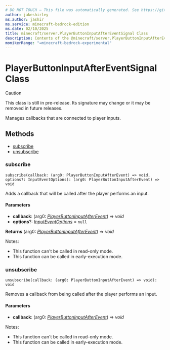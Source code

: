 ```yaml
---
# DO NOT TOUCH — This file was automatically generated. See https://github.com/mojang/minecraftapidocsgenerator to modify descriptions, examples, etc.
author: jakeshirley
ms.author: jashir
ms.service: minecraft-bedrock-edition
ms.date: 02/10/2025
title: minecraft/server.PlayerButtonInputAfterEventSignal Class
description: Contents of the @minecraft/server.PlayerButtonInputAfterEventSignal class.
monikerRange: "=minecraft-bedrock-experimental"
---
```

# PlayerButtonInputAfterEventSignal Class

> [!CAUTION]
> This class is still in pre-release.  Its signature may change or it may be removed in future releases.

Manages callbacks that are connected to player inputs.

## Methods
- [subscribe](#subscribe)
- [unsubscribe](#unsubscribe)

### **subscribe**
`
subscribe(callback: (arg0: PlayerButtonInputAfterEvent) => void, options?: InputEventOptions): (arg0: PlayerButtonInputAfterEvent) => void
`

Adds a callback that will be called after the player performs an input.

#### **Parameters**
- **callback**: (arg0: [*PlayerButtonInputAfterEvent*](PlayerButtonInputAfterEvent.md)) => *void*
- **options**?: [*InputEventOptions*](InputEventOptions.md) = `null`

**Returns** (arg0: [*PlayerButtonInputAfterEvent*](PlayerButtonInputAfterEvent.md)) => *void*
  
Notes:
- This function can't be called in read-only mode.
- This function can be called in early-execution mode.

### **unsubscribe**
`
unsubscribe(callback: (arg0: PlayerButtonInputAfterEvent) => void): void
`

Removes a callback from being called after the player performs an input.

#### **Parameters**
- **callback**: (arg0: [*PlayerButtonInputAfterEvent*](PlayerButtonInputAfterEvent.md)) => *void*
  
Notes:
- This function can't be called in read-only mode.
- This function can be called in early-execution mode.
